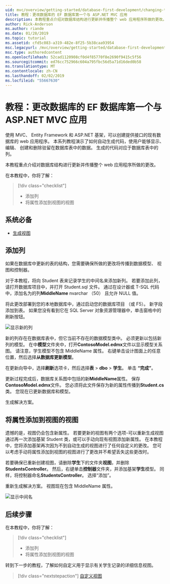```yaml
---
uid: mvc/overview/getting-started/database-first-development/changing-the-database
title: 教程：更改数据库的 EF 数据库第一个与 ASP.NET MVC 应用
description: 本教程重点介绍对数据库结构进行更新并传播整个 web 应用程序所做的更改。
author: Rick-Anderson
ms.author: riande
ms.date: 01/28/2019
ms.topic: tutorial
ms.assetid: cfd5c083-a319-482e-8f25-5b38caa93954
msc.legacyurl: /mvc/overview/getting-started/database-first-development/changing-the-database
msc.type: authoredcontent
ms.openlocfilehash: 52cad1120908cf0d4f85770f8e2690f9415c5f56
ms.sourcegitcommit: ed76cc752966c604a795fbc56d5a71d16ded0b58
ms.translationtype: MT
ms.contentlocale: zh-CN
ms.lasthandoff: 02/02/2019
ms.locfileid: "55667630"
---
```

# <a name="tutorial-change-the-database-for-ef-database-first-with-aspnet-mvc-app"></a>教程：更改数据库的 EF 数据库第一个与 ASP.NET MVC 应用

使用 MVC、 Entity Framework 和 ASP.NET 基架，可以创建提供接口的现有数据库的 web 应用程序。 本系列教程演示了如何自动生成代码，使用户能够显示、 编辑、 创建和删除驻留在数据库表中的数据。 生成的代码对应于数据库表中的列。

本教程重点介绍对数据库结构进行更新并传播整个 web 应用程序所做的更改。

在本教程中，你将了解：

> [!div class="checklist"]
> * 添加列
> * 将属性添加到视图的视图

## <a name="prerequisites"></a>系统必备

* [生成视图](generating-views.md)

## <a name="add-a-column"></a>添加列

如果在数据库中更新的表的结构，您需要确保所做的更改将传播到数据模型、 视图和控制器。

对于本教程，将向 Student 表来记录学生的中间名来添加新列。 若要添加此列，请打开数据库项目中，并打开 Student.sql 文件。 通过在设计器或 T-SQL 代码中，添加名为的列**MiddleName** nvarchar （50） 且允许 NULL 值。

将此更改部署到您的本地数据库中，通过启动您的数据库项目 （或 F5）。 新字段添加到表。 如果您没有看到它在 SQL Server 对象资源管理器中，单击窗格中的刷新按钮。

![显示新的列](changing-the-database/_static/image2.png)

新的列存在在数据库表中，但它当前不存在的数据模型类中。 必须更新以包括新列的模型。 在中**模型**文件夹中，打开**ContosoModel.edmx**文件以显示模型关系图。 请注意，学生模型不包含 MiddleName 属性。 右键单击设计图面上的任意位置，然后选择**从数据库更新模型**。

在更新向导中，选择**刷新**选项卡，然后选择**表** > **dbo** > **学生**。 单击 **“完成”**。

更新过程完成后，数据库关系图中包括的新**MiddleName**属性。 保存**ContosoModel.edmx**文件。 您必须将此文件保存为新的属性传播到**Student.cs**类。 您现在已更新数据库和模型。

生成解决方案。

## <a name="add-the-property-to-the-views"></a>将属性添加到视图的视图

遗憾的是，视图仍会包含新属性。 若要更新的视图有两个选项-可以重新生成视图通过再一次添加基架 Student 类，或可以手动向现有视图添加新属性。 在本教程中，您将添加基架再次因为不到自动生成的视图进行了任何自定义的更改。 您可以考虑手动将属性添加到视图的视图进行了更改并不希望丢失这些更改时。

若要确保已重新创建视图，请删除**学生**下的文件夹**视图**，并删除**StudentsController**。 然后，右键单击**控制器**文件夹，并添加基架**学生**模型。 同样，将控制器命名**StudentsController**。 选择“添加”。

重新生成解决方案。 视图现在包含 MiddleName 属性。

![显示中间名](changing-the-database/_static/image5.png)

## <a name="next-steps"></a>后续步骤

在本教程中，你将了解：

> [!div class="checklist"]
> * 添加列
> * 将属性添加到视图的视图

转到下一步的教程，了解如何自定义用于显示有关学生记录的详细信息视图。
> [!div class="nextstepaction"]
> [自定义视图](customizing-a-view.md)